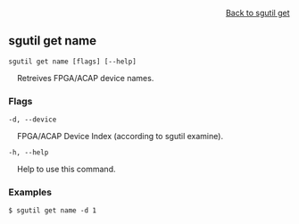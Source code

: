 <div id="readme" class="Box-body readme blob js-code-block-container">
<article class="markdown-body entry-content p-3 p-md-6" itemprop="text">
<p align="right">
<a href="https://github.com/fpgasystems/sgrt/blob/main/cli/manual/sgutil-get.md#sgutil-get">Back to sgutil get</a>
</p>

## sgutil get name

<code>sgutil get name [flags] [--help]</code>
<p>
  &nbsp; &nbsp; Retreives FPGA/ACAP device names.
</p>

### Flags
<code>-d, --device <string></code>
<p>
  &nbsp; &nbsp; FPGA/ACAP Device Index (according to sgutil examine).
</p>

<code>-h, --help <string></code>
<p>
  &nbsp; &nbsp; Help to use this command.
</p>

### Examples
```
$ sgutil get name -d 1
```
